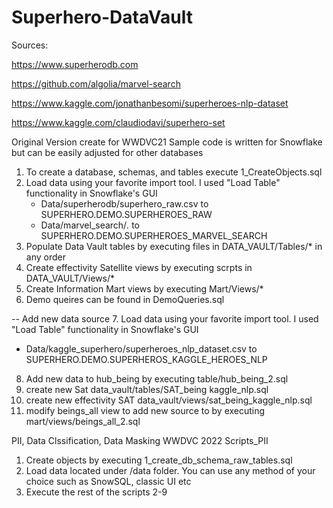 # Superhero-DataVault

Sources:

https://www.superherodb.com

https://github.com/algolia/marvel-search

https://www.kaggle.com/jonathanbesomi/superheroes-nlp-dataset

https://www.kaggle.com/claudiodavi/superhero-set

Original Version create for WWDVC21
Sample code is written for Snowflake but can be easily adjusted for other databases
1. To create a database, schemas, and tables execute 1_CreateObjects.sql
2. Load data using your favorite import tool. I used "Load Table" functionality in Snowflake's GUI
    - Data/superherodb/superhero_raw.csv to  SUPERHERO.DEMO.SUPERHEROES_RAW
    - Data/marvel_search/*.* to SUPERHERO.DEMO.SUPERHEROES_MARVEL_SEARCH
3. Populate Data Vault tables by executing files in DATA_VAULT/Tables/* in any order
4. Create effectivity Satellite views by executing scrpts in DATA_VAULT/Views/*
5. Create Information Mart views by executing Mart/Views/*
6. Demo queires can be found in DemoQueries.sql

-- Add new data source
7. Load data using your favorite import tool. I used "Load Table" functionality in Snowflake's GUI   
  - Data/kaggle_superhero/superheroes_nlp_dataset.csv to SUPERHERO.DEMO.SUPERHEROS_KAGGLE_HEROES_NLP
8. Add new data to hub_being by executing table/hub_being_2.sql
9. create new Sat data_vault/tables/SAT_being kaggle_nlp.sql
10. create new effectivity SAT data_vault/views/sat_being_kaggle_nlp.sql
11. modify  beings_all view to add new source to by executing mart/views/beings_all_2.sql 

PII, Data Clssification, Data Masking WWDVC 2022
Scripts_PII
1. Create objects by executing 1_create_db_schema_raw_tables.sql
2. Load data located under /data folder. You can use any method of your choice such as SnowSQL, classic UI etc
3. Execute the rest of the scripts 2-9
